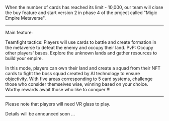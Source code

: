 When the number of cards has reached its limit - 10,000, our team will close the buy feature and start version 2 in phase 4 of the project called "Migic Empire Metaverse". 

------



Main feature: 

Teamfight tactics: Players will use cards to battle and create formation in the metaverse to defeat the enemy and occupy their land.
PvP: Occupy other players' bases.
Explore the unknown lands and gather resources to build your empire.

In this mode, players can own their land and create a squad from their NFT cards to fight the boss squad created by AI technology to ensure objectivity. With five areas corresponding to 5 card systems, challenge those who consider themselves wise, winning based on your choice. Worthy rewards await those who like to conquer !!!

------




Please note that players will need VR glass to play.

Details will be announced soon ...

